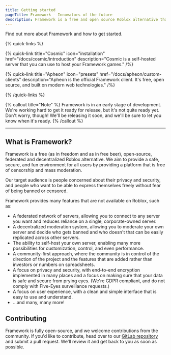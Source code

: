 ```yaml
---
title: Getting started
pageTitle: Framework - Innovators of the future
description: Framework is a free and open source Roblox alternative that empowers true creativity and expression.
---
```


Find out more about Framework and how to get started.

{% quick-links %}

{% quick-link title="Cosmic" icon="installation" href="/docs/cosmic/introduction" description="Cosmic is a self-hosted server that you can use to host your Framework games." /%}

{% quick-link title="Apheon" icon="presets" href="/docs/apheon/custom-clients" description="Apheon is the official Framework client. It's free, open source, and built on modern web technologies." /%}

{% /quick-links %}

{% callout title="Note" %}
Framework is in an early stage of development. We're working hard to get it ready for release, but it's not quite ready yet. Don't worry, though! We'll be releasing it soon, and we'll be sure to let you know when it's ready.
{% /callout %}

---

## What is Framework?

Framework is a free (as in freedom and as in free beer), open-source, federated and decentralized Roblox alternative. We aim to provide a safe, secure, and fun environment for all users by providing a platform that is free of censorship and mass moderation.

Our target audience is people concerned about their privacy and security, and people who want to be able to express themselves freely without fear of being banned or censored.

Framework provides many features that are not available on Roblox, such as:

- A federated network of servers, allowing you to connect to any server you want and reduces reliance on a single, corporate-owned server.
- A decentralized moderation system, allowing you to moderate your own server and decide who gets banned and who doesn't that can be easily replicated across other servers.
- The ability to self-host your own server, enabling many more possibilities for customization, control, and even performance.
- A community-first approach, where the community is in control of the direction of the project and the features that are added rather than investors or numbers on spreadsheets.
- A focus on privacy and security, with end-to-end encryption implemented in many places and a focus on making sure that your data is safe and secure from prying eyes. (We're GDPR compliant, and do not comply with Five-Eyes surveillance requests.)
- A focus on user experience, with a clean and simple interface that is easy to use and understand.
- ...and many, many more!

## Contributing

Framework is fully open-source, and we welcome contributions from the community. If you'd like to contribute, head over to our [GitLab repository](https://invent.soodam.rocks/Soodam.re/framework) and submit a pull request. We'll review it and get back to you as soon as possible.
